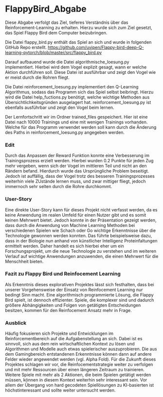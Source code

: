 # FlappyBird_Abgabe
Diese Abgabe verfolgt das Ziel, tieferes Verständnis über das Reinforcement-Learning zu erhalten. 
Hierzu wurde sich zum Ziel gesetzt, das Spiel Flappy Bird dem Computer beizubringen. 

Die Datei flappy_bird.py enthält das Spiel an sich und wurde in folgenden GitHub Repo erstellt.
https://github.com/uvipen/Flappy-bird-deep-Q-learning-pytorch/blob/master/src/flappy_bird.py

Darauf aufbauend wurde die Datei algorithmische_loesung.py implementiert. Hierbei wird dem Vogel explizit gesagt, wann er welche Aktion durchführen soll. 
Diese Datei ist ausführbar und zeigt den Vogel wie er meist durch die Rohren fliegt. 

Die Datei reinforcement_loesung.py implementiert den Q-Learning Algorithmus, sodass das Programm sich das Spiel selbst beibringt. 
Hierzu wird die Datei help_fuctions.py benötigt, welche wichtige Methoden aus Übersichtlichkeitsgründen ausgelagert hat.
reinforcement_loesung.py ist ebenfalls ausführbar und zeigt den Vogel beim lernen. 

Der Lernfortschritt wir im Ordner trained_files gespeichert. Hier ist eine Datei nach 10000 Trainings und eine mit wenigen Trainings vorhanden. 
Welche für das Programm verwendet werden soll kann durch die Änderung des Paths in reinforcement_loesung.py angegeben werden.      

### Edit

Durch das Anpassen der Reward Funktion konnte eine Verbesserung im Trainingsprozess erzielt werden. Hierbei wurden 0.2 Punkte für jeden Zug mehr vergeben, wenn sich der Vogel im mittleren Teil und nicht an den Rändern befand. Hierdurch wurde das Ursprüngliche Problem beseitigt. Jedoch ist auffällig, dass der Vogel trotz des besseren Trainingsprozesses weiterhin viele ZUstände lernen muss, und zwar mittiger fliegt, jedoch immernoch sehr selten durch die Rohre durchkommt. 

### User-Story
Eine direkte User-Story kann für dieses Projekt nicht verfasst werden, da es keine Anwendung im realen Umfeld für einen Nutzer gibt und es somit keinen Mehrwert bietet. Jedoch konnte in der Präsentation gezeigt werden, dass durch die Anwendung von Machine Learning Methoden bei verschiedenen Spielen wie Schach oder Go wichtige Erkenntnisse über die Technologie gewonnen werden konnten. Das führte beispielsweise dazu, dass in der Biologie nun anhand von künstlicher Intelligenz Proteinfaltungen ermittelt werden. Daher handelt es sich hierbei eher um ein Forschungsprojekt, um die neue Technologie zu verstehen und im weiteren Verlauf auf wichtige Anwendungen anzuwenden, die einen Mehrwert für die Menschheit bieten.

### Fazit zu Flappy Bird und Reinfocement Learning
Als Erkenntnis dieses explorativen Projektes lässt sich festhalten, dass bei unserer Vorgehensweise der Einsatz von Reinfocement Learning nur bedingt Sinn macht. Eine algorithmisch programmierte Lösung, die Flappy Bird spielt, ist dennoch effizienter. Spiele, die komplexer sind und dadurch größere Abhängigkeiten und Folgen von getätigten Entscheidungen besitzen, kommen für den Reinfocement Ansatz mehr in Frage. 

### Ausblick
Häufig fokusieren sich Projekte und Entwicklungen im Reinforcementbereich auf die Aufgabenstellung an sich. Dabei ist es sinnvoll, sich aus dem rein wirtschaftlichen Kontext zu lösen und Algorithmen und Modelle auch etwas spielerischer auszuprobieren. Die aus dem Gamingbereich entstandenen Erkenntnisse können dann auf andere Felder wieder angewendet werden (vgl. Alpha Fold).
Für die Zukunft dieses Projektes schlagen wir vor, die Reinfocementstrategie weiter zu verfolgen und mit mehr Ressourcen über einen längeren Zeitraum zu trainieren. Weitere Spiele mit mehr als 2 Aktionen, die beim Spielen getätigt werden müssen, können in diesem Kontext weiterhin sehr interessant sein. Vor allem der Übergang von hard gecodeten Spiellösungen zu KI-basierten ist höchstinteressant und sollte weiter untersucht werden.
